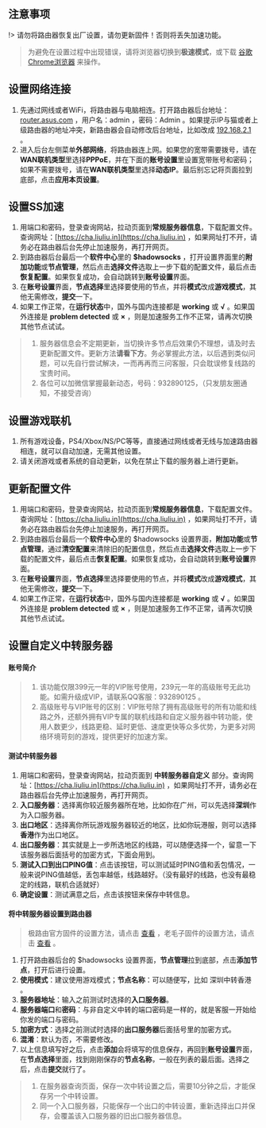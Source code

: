 ## 注意事项
!> 请勿将路由器恢复出厂设置，请勿更新固件！否则将丢失加速功能。

> 为避免在设置过程中出现错误，请将浏览器切换到**极速模式**，或下载 [谷歌Chrome浏览器](http://down.tech.sina.com.cn/page/40975.html) 来操作。


## 设置网络连接
1. 先通过网线或者WiFi，将路由器与电脑相连。打开路由器后台地址：[router.asus.com](http://router.asus.com) ，用户名：admin ，密码：Admin 。如果提示IP与猫或者上级路由器的地址冲突，新路由器会自动修改后台地址，比如改成 [192.168.2.1](http://192.168.2.1]) 。
2. 进入后台左侧菜单**外部网络**，将路由器连上网。如果您的宽带需要拨号，请在**WAN联机类型**里选择**PPPoE**，并在下面的**账号设置**里设置宽带账号和密码；如果不需要拨号，请在**WAN联机类型**里选择**动态IP**。最后别忘记将页面拉到底部，点击**应用本页设置**。

## 设置SS加速
1. 用端口和密码，登录查询网站，拉动页面到**常规服务器信息**，下载配置文件。查询网址：[https://cha.liuliu.in](https://cha.liuliu.in) ，如果网址打不开，请务必在路由器后台先停止加速服务，再打开网页。
2. 到路由器后台最后一个**软件中心**里的 **$hadowsocks** ，打开设置界面里的**附加功能**或**节点管理**，然后点击**选择文件**选取上一步下载的配置文件，最后点击**恢复配置**。如果恢复成功，会自动跳转到**账号设置**界面。
3. 在**账号设置**界面，**节点选择**里选择要使用的节点，并将**模式**改成**游戏模式**，其他无需修改，**提交**一下。
4. 如果工作正常，在**运行状态**中，国外与国内连接都是 **working** 或 **√** 。如果国外连接是 **problem detected** 或 **×** ，则是加速服务工作不正常，请再次切换其他节点试试。

> 1. 服务器信息会不定期更新，当切换许多节点后效果仍不理想，请及时去更新配置文件。更新方法**请看下方**。务必掌握此方法，以后遇到类似问题，可以先自行尝试解决，一而再再而三问客服，只会耽误修复线路的宝贵时间。
> 2. 各位可以加微信掌握最新动态，号码：932890125，（只发朋友圈通知，不接受咨询）

## 设置游戏联机
1. 所有游戏设备，PS4/Xbox/NS/PC等等，直接通过网线或者无线与加速路由器相连，就可以自动加速，无需其他设置。
2. 请关闭游戏或者系统的自动更新，以免在禁止下载的服务器上进行更新。

## 更新配置文件

1. 用端口和密码，登录查询网站，拉动页面到**常规服务器信息**，下载配置文件。查询网址：[https://cha.liuliu.in](https://cha.liuliu.in) ，如果网址打不开，请务必在路由器后台先停止加速服务，再打开网页。
2. 到路由器后台最后一个**软件中心**里的 $hadowsocks 设置界面，**附加功能**或**节点管理**，通过**清空配置**来清除旧的配置信息，然后点击**选择文件**选取上一步下载的配置文件，最后点击**恢复配置**。如果恢复成功，会自动跳转到**账号设置**界面。
3. 在**账号设置**界面，**节点选择**里选择要使用的节点，并将**模式**改成**游戏模式**，其他无需修改，**提交**一下。
4. 如果工作正常，在**运行状态**中，国外与国内连接都是 **working** 或 **√** 。如果国外连接是 **problem detected** 或 **×** ，则是加速服务工作不正常，请再次切换其他节点试试。

## 设置自定义中转服务器
#### 账号简介
> 1. 该功能仅限399元一年的VIP账号使用，239元一年的高级账号无此功能。如需升级成VIP，请联系QQ客服：932890125 。
> 2. 高级账号与VIP账号的区别：VIP账号除了拥有高级账号的所有功能和线路之外，还额外拥有VIP专属的联机线路和自定义服务器中转功能，使用人数更少，线路更稳、延时更低、速度更快等众多优势，为更多对网络环境苛刻的游戏，提供更好的加速方案。

#### 测试中转服务器
1. 用端口和密码，登录查询网站，拉动页面到 **中转服务器自定义** 部分。查询网址：[https://cha.liuliu.in](https://cha.liuliu.in) ，如果网址打不开，请务必在路由器后台先停止加速服务，再打开网页。
2. **入口服务器**：选择离你较近服务器所在地，比如你在广州，可以先选择**深圳**作为入口服务器。
3. **出口地区**：选择离你所玩游戏服务器较近的地区，比如你玩港服，则可以选择**香港**作为出口地区。
4. **出口服务器**：其实就是上一步所选地区的线路，可以随便选择一个，留意一下该服务器后面括号的加密方式，下面会用到。
5. **测试入口到出口PING值**：点击该按钮，可以测试延时PING值和丢包情况，一般来说PING值越低，丢包率越低，线路越好。（没有最好的线路，也没有最稳定的线路，联机合适就好）
6. **确定设置**：测试满意之后，点击该按钮来保存中转信息。

#### 将中转服务器设置到路由器
> 极路由官方固件的设置方法，请点击 [查看]() ，老毛子固件的设置方法，请点击 [查看]() 。

1. 打开路由器后台的 $hadowsocks 设置界面，**节点管理**拉到底部，点击**添加节点**，打开后进行设置。
2. **使用模式**：建议使用游戏模式；**节点名称**：可以随便写，比如 深圳中转香港 。
3. **服务器地址**：输入之前测试时选择的**入口服务器**。
4. **服务器端口**和**密码**：与非自定义中转的端口密码是一样的，就是客服一开始给你发的端口与密码。
5. **加密方式**：选择之前测试时选择的**出口服务器**后面括号里的加密方式。
6. **混淆**：默认为否，不需要修改。
7. 以上信息填写好之后，点击**添加**会将填写的信息保存，再回到**账号设置**界面，在**节点选择**里面，找到刚刚保存的**节点名称**，一般在列表的最后面。选择之后，点击**提交**就行了。

> 1. 在服务器查询页面，保存一次中转设置之后，需要10分钟之后，才能保存另一个中转设置。
> 2. 同一个入口服务器，只能保存一个出口的中转设置，重新选择出口并保存，会覆盖该入口服务器的旧出口服务器信息。


